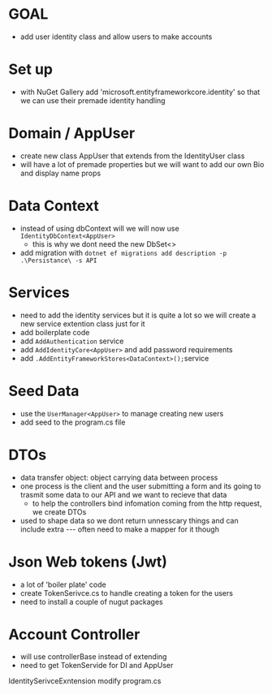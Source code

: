 # GOAL
- add user identity class and allow users to make accounts 

# Set up 
- with NuGet Gallery add 'microsoft.entityframeworkcore.identity' so that we can use their premade identity handling 

# Domain / AppUser
- create new class AppUser that extends from the IdentityUser class 
- will have a lot of premade properties but we will want to add our own Bio and display name props

# Data Context 
- instead of using dbContext will we will now use `IdentityDbContext<AppUser>`
    - this is why we dont need the new DbSet<>
- add migration with `dotnet ef migrations add description -p .\Persistance\ -s API`

# Services 
- need to add the identity services but it is quite a lot so we will create a new service extention class just for it
- add boilerplate code 
- add `AddAuthentication` service
- add `AddIdentityCore<AppUser>` and add password requirements
- add `.AddEntityFrameworkStores<DataContext>();`service

# Seed Data
- use the `UserManager<AppUser>` to manage creating new users 
- add seed to the program.cs file

# DTOs
- data transfer object: object carrying data between process
- one process is the client and the user submitting a form and its going to trasmit some data to our API and we want to recieve that data 
    - to help the controllers bind infomation coming from the http request, we create DTOs
- used to shape data so we dont return unnesscary things and can include extra --- often need to make a mapper for it though

# Json Web tokens (Jwt) 
- a lot of 'boiler plate' code
- create TokenSerivce.cs to handle creating a token for the users
- need to install a couple of nugut packages

# Account Controller 
- will use controllerBase instead of extending 
- need to get TokenServide for DI and AppUser

IdentitySerivceExntension 
modify program.cs
